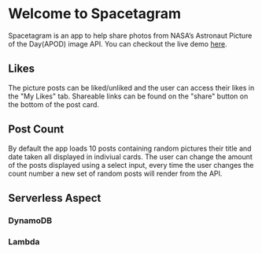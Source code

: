 # Welcome to Spacetagram

  Spacetagram is an app to help share photos from NASA’s Astronaut Picture of the Day(APOD) image API. You can checkout the live demo [here](https://spacetagramy.netlify.app/). 
  

## Likes

  The picture posts can be liked/unliked and the user can access their likes in the "My Likes" tab. Shareable links can be found on the "share" button on the bottom of the post card.

  <!-- picture of likes on page -->

## Post Count

  By default the app loads 10 posts containing random pictures their title and date taken all displayed in indiviual cards. The user can change the amount of the posts displayed using a select input, every time the user changes the count number a new set of random posts will render from the API.

  <!-- Picture of count input -->

## Serverless Aspect

### DynamoDB


### Lambda 
